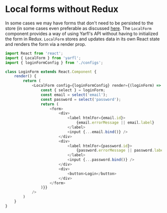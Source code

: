 # Local forms without Redux

In some cases we may have forms that don't need to be persisted to the store (in some cases even preferable as discussed [here](https://github.com/reduxjs/redux/issues/1287#issuecomment-175351978). The `LocalForm` component provides a way of using Yarfl's API without having to initialized the form in Redux. `LocalForm` stores and updates data in its own React state and renders the form via a render prop.

```javascript
import React from 'react';
import { LocalForm } from 'yarfl';
import { loginFormConfig } from './configs';

class LoginForm extends React.Component {
    render() {
        return (
            <LocalForm config={loginFormConfig} render={(loginForm) => {
                const { select } = loginForm;
                const email = select('email');
                const password = select('password');
                return (
                    <form>
                        <div>
                            <label htmlFor={email.id}>
                                {email.errorMessage || email.label}
                            </label>
                            <input {...email.bind()} />
                        </div>
                        <div>
                            <label htmlFor={password.id}>
                                {password.errorMessage || password.label}
                            </label>
                            <input {...password.bind()} />
                        </div>
                        <div>
                            <button>Login</button>
                        </div>
                    </form>
                )}}
            />
        )
    }
}
```
